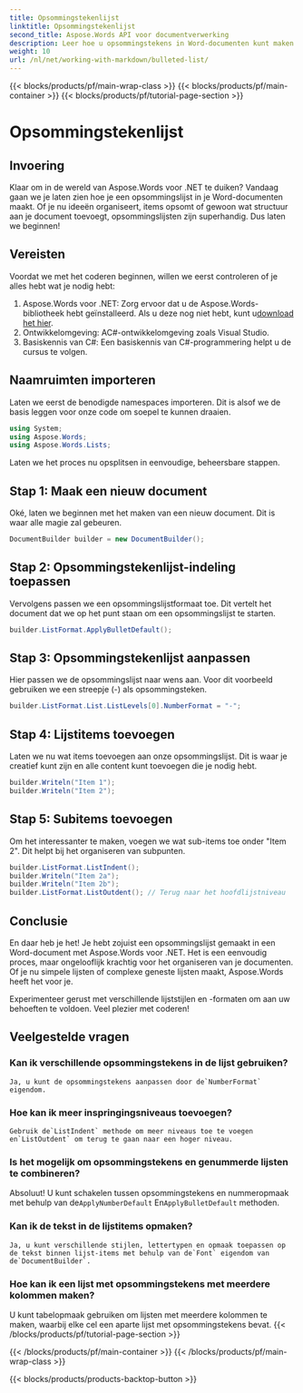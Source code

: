 ```yaml
---
title: Opsommingstekenlijst
linktitle: Opsommingstekenlijst
second_title: Aspose.Words API voor documentverwerking
description: Leer hoe u opsommingstekens in Word-documenten kunt maken en aanpassen met Aspose.Words voor .NET met behulp van deze stapsgewijze handleiding.
weight: 10
url: /nl/net/working-with-markdown/bulleted-list/
---
```


{{< blocks/products/pf/main-wrap-class >}}
{{< blocks/products/pf/main-container >}}
{{< blocks/products/pf/tutorial-page-section >}}

# Opsommingstekenlijst

## Invoering

Klaar om in de wereld van Aspose.Words voor .NET te duiken? Vandaag gaan we je laten zien hoe je een opsommingslijst in je Word-documenten maakt. Of je nu ideeën organiseert, items opsomt of gewoon wat structuur aan je document toevoegt, opsommingslijsten zijn superhandig. Dus laten we beginnen!

## Vereisten

Voordat we met het coderen beginnen, willen we eerst controleren of je alles hebt wat je nodig hebt:

1.  Aspose.Words voor .NET: Zorg ervoor dat u de Aspose.Words-bibliotheek hebt geïnstalleerd. Als u deze nog niet hebt, kunt u[download het hier](https://releases.aspose.com/words/net/).
2. Ontwikkelomgeving: AC#-ontwikkelomgeving zoals Visual Studio.
3. Basiskennis van C#: Een basiskennis van C#-programmering helpt u de cursus te volgen.

## Naamruimten importeren

Laten we eerst de benodigde namespaces importeren. Dit is alsof we de basis leggen voor onze code om soepel te kunnen draaien.

```csharp
using System;
using Aspose.Words;
using Aspose.Words.Lists;
```

Laten we het proces nu opsplitsen in eenvoudige, beheersbare stappen.

## Stap 1: Maak een nieuw document

Oké, laten we beginnen met het maken van een nieuw document. Dit is waar alle magie zal gebeuren.

```csharp
DocumentBuilder builder = new DocumentBuilder();
```

## Stap 2: Opsommingstekenlijst-indeling toepassen

Vervolgens passen we een opsommingslijstformaat toe. Dit vertelt het document dat we op het punt staan om een opsommingslijst te starten.

```csharp
builder.ListFormat.ApplyBulletDefault();
```

## Stap 3: Opsommingstekenlijst aanpassen

Hier passen we de opsommingslijst naar wens aan. Voor dit voorbeeld gebruiken we een streepje (-) als opsommingsteken.

```csharp
builder.ListFormat.List.ListLevels[0].NumberFormat = "-";
```

## Stap 4: Lijstitems toevoegen

Laten we nu wat items toevoegen aan onze opsommingslijst. Dit is waar je creatief kunt zijn en alle content kunt toevoegen die je nodig hebt.

```csharp
builder.Writeln("Item 1");
builder.Writeln("Item 2");
```

## Stap 5: Subitems toevoegen

Om het interessanter te maken, voegen we wat sub-items toe onder "Item 2". Dit helpt bij het organiseren van subpunten.

```csharp
builder.ListFormat.ListIndent();
builder.Writeln("Item 2a");
builder.Writeln("Item 2b");
builder.ListFormat.ListOutdent(); // Terug naar het hoofdlijstniveau
```

## Conclusie

En daar heb je het! Je hebt zojuist een opsommingslijst gemaakt in een Word-document met Aspose.Words voor .NET. Het is een eenvoudig proces, maar ongelooflijk krachtig voor het organiseren van je documenten. Of je nu simpele lijsten of complexe geneste lijsten maakt, Aspose.Words heeft het voor je.

Experimenteer gerust met verschillende lijststijlen en -formaten om aan uw behoeften te voldoen. Veel plezier met coderen!

## Veelgestelde vragen

### Kan ik verschillende opsommingstekens in de lijst gebruiken?
    Ja, u kunt de opsommingstekens aanpassen door de`NumberFormat` eigendom.

### Hoe kan ik meer inspringingsniveaus toevoegen?
    Gebruik de`ListIndent` methode om meer niveaus toe te voegen en`ListOutdent` om terug te gaan naar een hoger niveau.

### Is het mogelijk om opsommingstekens en genummerde lijsten te combineren?
   Absoluut! U kunt schakelen tussen opsommingstekens en nummeropmaak met behulp van de`ApplyNumberDefault` En`ApplyBulletDefault` methoden.

### Kan ik de tekst in de lijstitems opmaken?
    Ja, u kunt verschillende stijlen, lettertypen en opmaak toepassen op de tekst binnen lijst-items met behulp van de`Font` eigendom van de`DocumentBuilder`.

### Hoe kan ik een lijst met opsommingstekens met meerdere kolommen maken?
   U kunt tabelopmaak gebruiken om lijsten met meerdere kolommen te maken, waarbij elke cel een aparte lijst met opsommingstekens bevat.
{{< /blocks/products/pf/tutorial-page-section >}}

{{< /blocks/products/pf/main-container >}}
{{< /blocks/products/pf/main-wrap-class >}}

{{< blocks/products/products-backtop-button >}}
